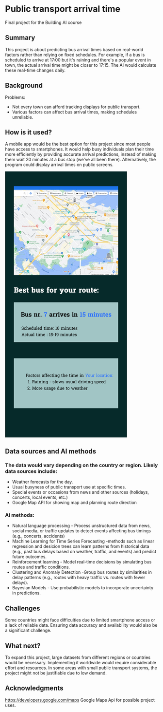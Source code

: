 
# Public transport arrival time

Final project for the Building AI course

## Summary
This project is about predicting bus arrival times based on real-world factors rather than relying on fixed schedules. For example, if a bus is scheduled to arrive at 17:00 but it's raining and there's a popular event in town, the actual arrival time might be closer to 17:15. The AI would calculate these real-time changes daily.

## Background

Problems:
* Not every town can afford tracking displays for public transport.
* Various factors can affect bus arrival times, making schedules unreliable.

## How is it used?
A mobile app would be the best option for this project since most people have access to smartphones. It would help busy individuals plan their time more efficiently by providing accurate arrival predictions, instead of making them wait 20 minutes at a bus stop (we've all been there). Alternatively, the program could display arrival times on public screens.

![Photo](transport-time.png)

## Data sources and AI methods
### The data would vary depending on the country or region. Likely data sources include:
* Weather forecasts for the day.
* Usual busyness of public transport use at specific times.
* Special events or occasions from news and other sources (holidays, concerts, local events, etc.)
* Google Map API for showing map and planning route direction
### Ai methods:
* Natural language processing - Process unstructured data from news, social media, or traffic updates to detect events affecting bus timings (e.g., concerts, accidents)
*  Machine Learning for Time Series Forecasting -methods such as linear regression and desicion trees can learn patterns from historical data (e.g., past bus delays based on weather, traffic, and events) and predict future outcomes.
*  Reinforcement learning - Model real-time decisions by simulating bus routes and traffic conditions.
*  Clustering and Anomaly Detection -Group bus routes by similarities in delay patterns (e.g., routes with heavy traffic vs. routes with fewer delays).
*  Bayesian Models - Use probabilistic models to incorporate uncertainty in predictions.
  
## Challenges

Some countries might face difficulties due to limited smartphone access or a lack of reliable data. Ensuring data accuracy and availability would also be a significant challenge.
## What next?
To expand this project, large datasets from different regions or countries would be necessary. Implementing it worldwide would require considerable effort and resources. In some areas with small public transport systems, the project might not be justifiable due to low demand.
## Acknowledgments
https://developers.google.com/maps Google Maps Api for possible project uses.
